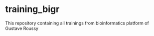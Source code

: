 # training_bigr
This repository containing all trainings from bioinformatics platform of Gustave Roussy
